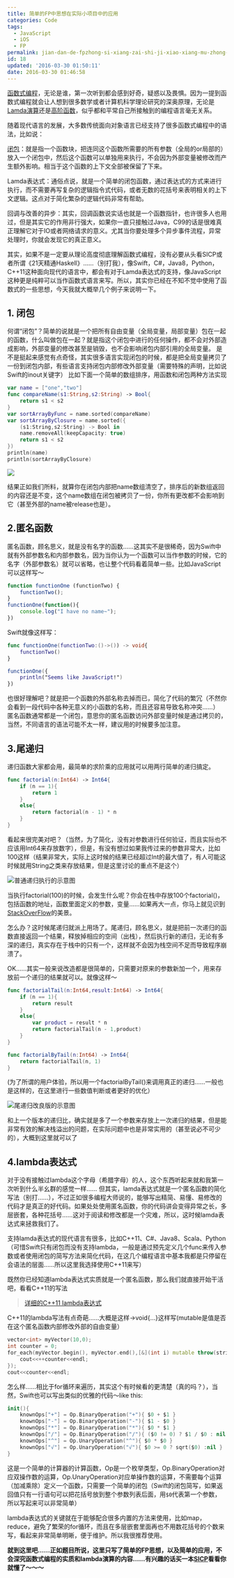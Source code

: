 ```yaml
---
title: 简单的FP中思想在实际小项目中的应用
categories: Code
tags:
  - JavaScript
  - iOS
  - FP
permalink: jian-dan-de-fpzhong-si-xiang-zai-shi-ji-xiao-xiang-mu-zhong-de-ying-yong
id: 18
updated: '2016-03-30 01:50:11'
date: 2016-03-30 01:46:58
---
```


[函数式编程][1]，无论是谁，第一次听到都会感到好奇，疑惑以及畏惧。因为一提到函数式编程就会让人想到很多数学或者计算机科学理论研究的深奥原理，无论是[Lamda演算][2]还是[高阶函数][3]，似乎都和平常自己所接触到的编程语言毫无关系。

随着现代语言的发展，大多数传统面向对象语言已经支持了很多函数式编程中的语法，比如说：

[闭包][4]：就是指一个函数块，把连同这个函数所需要的所有参数（全局的or局部的）放入一个闭包中，然后这个函数可以单独用来执行，不会因为外部变量被修改而产生额外影响。相当于这个函数的上下文全部被保留了下来。

Lamda表达式：通俗点说，就是一个简单的闭包函数，通过表达式的方式来进行执行，而不需要再写复杂的逻辑指令式代码，或者无数的花括号来表明相关的上下文逻辑。这点对于简化繁杂的逻辑代码非常有帮助。

回调与改善的异步：其实，回调函数说实话也就是一个函数指针，也许很多人也用过，但是其实它的作用非行强大，如果你一直只接触过Java，C99的话是很难真正理解它对于IO或者网络请求的意义。尤其当你要处理多个异步事件流程，异常处理时，你就会发现它的真正意义。

其实，如果不是一定要从理论高度彻底理解函数式编程，没有必要从头看SICP或者所谓《21天精通Haskell》……（别打我），像Swift，C#，Java8，Python，C++11这种面向现代的语言中，都会有对于Lamda表达式的支持，像JavaScript这种更是纯粹可以当作函数式语言来写。所以，其实你已经在不知不觉中使用了函数式的一些思想，今天我就大概举几个例子来说明一下。

## 1\. 闭包

何谓“闭包”？简单的说就是一个把所有自由变量（全局变量，局部变量）包在一起的函数，什么叫做包在一起？就是指这个闭包中进行的任何操作，都不会对外部造成影响，外部变量的修改甚至是销毁，也不会影响闭包内部引用的全局变量。 是不是挺起来感觉有点奇怪，其实很多语言实现闭包的时候，都是把全局变量拷贝了一份到闭包内部，有些语言支持闭包内部修改外部变量（需要特殊的声明，比如说Swift的inout关键字） 比如下面一个简单的数组排序，用函数和闭包两种方法实现

```swift
var name = ["one","two"]
func compareName(s1:String,s2:String) -> Bool{
    return s1 < s2
}
var sortArrayByFunc = name.sorted(compareName)
var sortArrayByClosure = name.sorted({
    (s1:String,s2:String) -> Bool in
    name.removeAll(keepCapacity: true)
    return s1 < s2
})
println(name)
println(sortArrayByClosure)
```

![](http://7xsf4p.com1.z0.glb.clouddn.com/image/f/fa/c2499a9bce100ff9e18f392609d5d.png)

结果正如我们所料，就算你在闭包内部把name数组清空了，排序后的新数组返回的内容还是不变，这个name数组在闭包被拷贝了一份，你所有更改都不会影响到它（甚至外部的name被release也是）。

## 2\.匿名函数

匿名函数，顾名思义，就是没有名字的函数……这其实不是很稀奇，因为Swift中就有外部参数名和内部参数名，因为当你认为一个函数可以当作参数的时候，它的名字（外部参数名）就可以省略，也让整个代码看着简单一些。比如JavaScript可以这样写～

```javascript
function functionOne (functionTwo) {
    functionTwo();
}
functionOne(function(){
    console.log("I have no name~");
})
```

Swift就像这样写：

```swift
func functionOne(functionTwo:()->()) -> void{
    functionTwo()
}

functionOne({
    println("Seems like JavaScript!")
})
```

也很好理解吧？就是把一个函数的外部名称去掉而已，简化了代码的繁冗（不然你会看到一段代码中各种无意义的小函数的名称，而且还容易导致名称冲突……） 匿名函数通常都是一个闭包，意思你的匿名函数访问外部变量时候是通过拷贝的，当然，不同语言的语法可能不太一样，建议用的时候要多加注意。

## 3\.尾递归

递归函数大家都会用，最简单的求阶乘的应用就可以用两行简单的递归搞定。

```swift
func factorial(n:Int64) -> Int64{
    if (n == 1){
        return 1
    }
    else{
        return factorial(n - 1) * n
    }
}
```

看起来很完美对吧？（当然，为了简化，没有对参数进行任何验证，而且实际也不应该用Int64来存放数字），但是，有没有想过如果我传过来的参数非常大，比如100这样（结果非常大，实际上这时候的结果已经超过Int的最大值了，有人可能这时候就用String之类来存放结果，但是这里讨论的重点不是这个）

![普通递归执行的示意图](http://7xsf4p.com1.z0.glb.clouddn.com/image/b/f8/1d2434005481a33dde2ed357b09de.png)

当执行factorial(100)的时候，会发生什么呢？你会在栈中存放100个factorial()，包括函数的地址，函数里面定义的参数，变量……如果再大一点，你马上就见识到[StackOverFlow][7]的美景。

怎么办？这时候尾递归就派上用场了。尾递归，顾名思义，就是把前一次递归的函数直接返回一个结果，释放掉相应的空间（出栈），然后执行新的递归，无论有多深的递归，真实存在于栈中的只有一个，这样就不会因为栈空间不足而导致程序崩溃了。

OK……其实一般来说改造都是很简单的，只需要对原来的参数新加一个，用来存放前一个递归的结果就可以。就像这样～

```swift
func factorialTail(n:Int64,result:Int64) -> Int64{
    if (n == 1){
        return result
    }
    else{
        var product = result * n
        return factorialTail(n - 1,product)
    }
}

func factorialByTail(n:Int64) -> Int64{
    return factorialTail(n, 1)
}
```

(为了所谓的用户体验，所以用一个factorialByTail()来调用真正的递归……一般也是这样的，在这里进行一些数值判断或者更好的优化）

![尾递归改良版的示意图](http://7xsf4p.com1.z0.glb.clouddn.com/image/0/70/4985a8f68dd733af308d0da0c4905.png)

和上一个版本的递归比，确实就是多了一个参数来存放上一次递归的结果，但是能非常有效的解决栈溢出的问题，在实际问题中也是非常实用的（甚至说必不可少的），大概到这里就可以了

## 4\.lambda表达式

对于没有接触过lambda这个字母（希腊字母）的人，这个东西听起来就和我第一次听到什么半幺群的感觉一样…… 但其实，lamda表达式就是一个匿名函数的简化写法（别打……），不过正如很多编程大师说的，能够写出精简、易懂、易修改的代码才是真正的好代码。如果处处使用匿名函数，你的代码讲会变得异常之长，多层嵌套，各种花括号……这对于阅读和修改都是一个灾难，所以，这时候lamda表达式来拯救我们了。

支持lamda表达式的现代语言有很多，比如C++11、C#、Java8、Scala、Python（可惜Swift只有闭包而没有支持lambda，一般是通过预先定义几个func来传入参数或者使用闭包的简写方法来简化代码，在这几个编程语言中基本我都是只停留在会语法的层面……所以这里我选择使用C++11来写）

既然你已经知道lambda表达式实质就是一个匿名函数，那么我们就直接开始干活吧，看看C++11的写法

> [详细的C++11 lambda表达式][9]

C++11的lambda写法有点奇葩……大概是这样[]()->void{...}这样写(mutable是值是否在这个匿名函数内部修改外部的自由变量）

```cpp
vector<int> myVector(10,0);
int counter = 0;
for_each(myVector.begin(), myVector.end(),[&](int i) mutable throw(string) ->void{
    cout<<++counter<<endl;
});
cout<<counter<<endl;
```

怎么样……相比于for循环来遍历，其实这个有时候看的更清楚（真的吗？），当然，Swift也可以写出类似的优雅的代码～like this:

```swift
init(){
    knownOps["+"] = Op.BinaryOperation("+"){ $0 + $1 }
    knownOps["-"] = Op.BinaryOperation("-"){ $1 - $0 }
    knownOps["*"] = Op.BinaryOperation("*"){ $0 * $1 }
    knownOps["/"] = Op.BinaryOperation("/"){ ($0 != 0) ? $1 / $0 : nil }
    knownOps["^"] = Op.UnaryOperation("^"){ $0 * $0 }
    knownOps["√"] = Op.UnaryOperation("√"){ $0 >= 0 ? sqrt($0) :nil }
}
```

这是一个简单的计算器的计算函数，Op是一个枚举类型，Op.BinaryOperation对应双操作数的运算，Op.UnaryOperation对应单操作数的运算，不需要每个运算（加减乘除）定义一个函数，只需要一个简单的闭包（Swift的闭包简写，如果返回值只有一行语句可以把花括号放到整个参数列表后面，用`$0`代表第一个参数，所以写起来可以非常简单）

lambda表达式的关键就在于能够配合很多内置的方法来使用，比如map，reduce，避免了繁荣的for循环，而且在多层嵌套里面再也不用数花括号的个数来写，看起来非常简单明晰，便于维护。所以我很推荐使用。

**就到这里吧……正如题目所说，这里只写了简单的FP思想，以及简单的应用，不会深究函数式编程的实质和lambda演算的内容……有兴趣的话买一本[SICP][10]看看你就懂了～～～**

 [1]: http://zh.wikipedia.org/w/index.php?title=函數程式語言
 [2]: http://zh.wikipedia.org/wiki/Λ演算
 [3]: http://zh.wikipedia.org/wiki/高阶函数
 [4]: http://zh.wikipedia.org/zh-cn/闭包_(计算机科学)
 [7]: http://en.wikipedia.org/wiki/Stack_overflow
 [9]: http://en.cppreference.com/w/cpp/language/lambda
 [10]: http://book.douban.com/subject/1148282